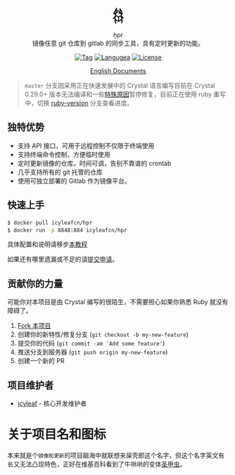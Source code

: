<p align="center">
  <a href="https://github.com/icyleaf/hpr">
    <img alt="docsify" src="./docs/_media/icon.png">
  </a>
</p>

<p align="center">
  ḫpr
  <br />
  镜像任意 git 仓库到 gitlab 的同步工具，具有定时更新的功能。
</p>

<p align="center">
  <a href="https://github.com/icyleaf/hpr/releases"><img alt="Tag" src="https://img.shields.io/github/tag/icyleaf/hpr.svg" /></a>
  <a href="https://crystal-lang.org/"><img alt="Langugea" src="https://img.shields.io/badge/language-crystal-776791.svg"></a>
  <a href="https://github.com/icyleaf/hpr/blob/master/LICENSE"><img alt="License" src="https://img.shields.io/github/license/icyleaf/hpr.svg"></a>
</p>

<p align="center">
  <a href="https://icyleaf.github.io/hpr/#/en/">English Documents</a>
</p>

> `master` 分支因采用正在快速发展中的 Crystal 语言编写目前在 Crystal 0.29.0+ 版本无法编译和一些[特殊原因](https://github.com/icyleaf/hpr/issues/11)暂停修复，目前正在使用 ruby 重写中，切换 [ruby-version](https://github.com/icyleaf/hpr/tree/ruby-version) 分支查看进度。

## 独特优势

* 支持 API 接口，可用于远程控制不仅限于终端使用
* 支持终端命令控制，方便临时使用
* 定时更新镜像的仓库，时间可调，告别不靠谱的 crontab
* 几乎支持所有的 git 托管的仓库
* 使用可独立部署的 Gitlab 作为镜像平台。

## 快速上手

```bash
$ docker pull icyleafcn/hpr
$ docker run -p 8848:884 icyleafcn/hpr
```

具体配置和说明请移步[本教程](https://hpr.ews.im/#/quickstart)

如果还有哪里遗漏或不足的请[提交申请](https://github.com/icyleaf/hpr/issues/new)。

## 贡献你的力量

可能你对本项目是由 Crystal 编写的很陌生，不需要担心如果你熟悉 Ruby 就没有障碍了。

1. [Fork 本项目](https://github.com/icyleaf/hpr/fork)
2. 创建你的新特性/修复分支 (`git checkout -b my-new-feature`)
3. 提交你的代码 (`git commit -am 'Add some feature'`)
4. 推送分支到服务器 (`git push origin my-new-feature`)
5. 创建一个新的 PR

## 项目维护者

- [icyleaf](https://github.com/icyleaf) - 核心开发维护者

# 关于项目名和图标

本来就是个`镜像和更新`的项目脑海中就联想来屎壳郎这个名字，但这个名字英文有长又无法凸现特色，正好在维基百科看到了牛哄哄的变体[圣甲虫](https://zh.wikipedia.org/wiki/%E8%81%96%E7%94%B2%E8%9F%B2)。
